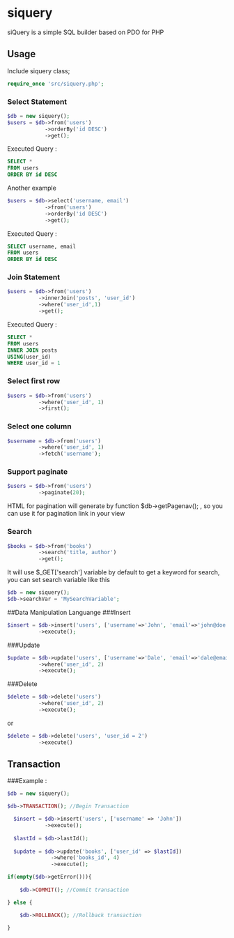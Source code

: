 # siquery
siQuery is a simple SQL builder based on PDO for PHP

## Usage
Include siquery class;

```php
require_once 'src/siquery.php';
```

### Select Statement
```php
$db = new siquery();
$users = $db->from('users')
            ->orderBy('id DESC')
            ->get();

```
Executed Query :
```sql
SELECT *
FROM users
ORDER BY id DESC
```

Another example
```php
$users = $db->select('username, email')
            ->from('users')
            ->orderBy('id DESC')
            ->get();
```
Executed Query :
```sql
SELECT username, email
FROM users
ORDER BY id DESC
```

### Join Statement 
```php
$users = $db->from('users')
          ->innerJoin('posts', 'user_id')
          ->where('user_id',1)
          ->get();
```
Executed Query :
```sql
SELECT * 
FROM users
INNER JOIN posts
USING(user_id)
WHERE user_id = 1
```

### Select first row
```php
$users = $db->from('users')
          ->where('user_id', 1)
          ->first();
```

### Select one column
```php
$username = $db->from('users')
          ->where('user_id', 1)
          ->fetch('username');
```

### Support paginate
```php
$users = $db->from('users')
          ->paginate(20);
```
HTML for pagination will generate by function $db->getPagenav(); , so you can use it for pagination link in your view

### Search
```php
$books = $db->from('books')
          ->search('title, author')
          ->get();
```
It will use $_GET['search'] variable by default to get a keyword for search, you can set search variable like this
```php
$db = new siquery();
$db->searchVar = 'MySearchVariable';
```

##Data Manipulation Languange
###Insert
```php
$insert = $db->insert('users', ['username'=>'John', 'email'=>'john@doe.com'])
          ->execute();
```

###Update
```php
$update = $db->update('users', ['username'=>'Dale', 'email'=>'dale@email.com'])
          ->where('user_id', 2)
          ->execute();
```

###Delete
```php
$delete = $db->delete('users')
          ->where('user_id', 2)
          ->execute();
```
or
```php
$delete = $db->delete('users', 'user_id = 2')
          ->execute()
```

## Transaction
###Example :
```php
$db = new siquery();

$db->TRANSACTION(); //Begin Transaction

  $insert = $db->insert('users', ['username' => 'John'])
            ->execute();
  
  $lastId = $db->lastId();
  
  $update = $db->update('books', ['user_id' => $lastId])
              ->where('books_id', 4)
              ->execute();

if(empty($db->getError())){
    
    $db->COMMIT(); //Commit transaction

} else {

    $db->ROLLBACK(); //Rollback transaction

}
```
